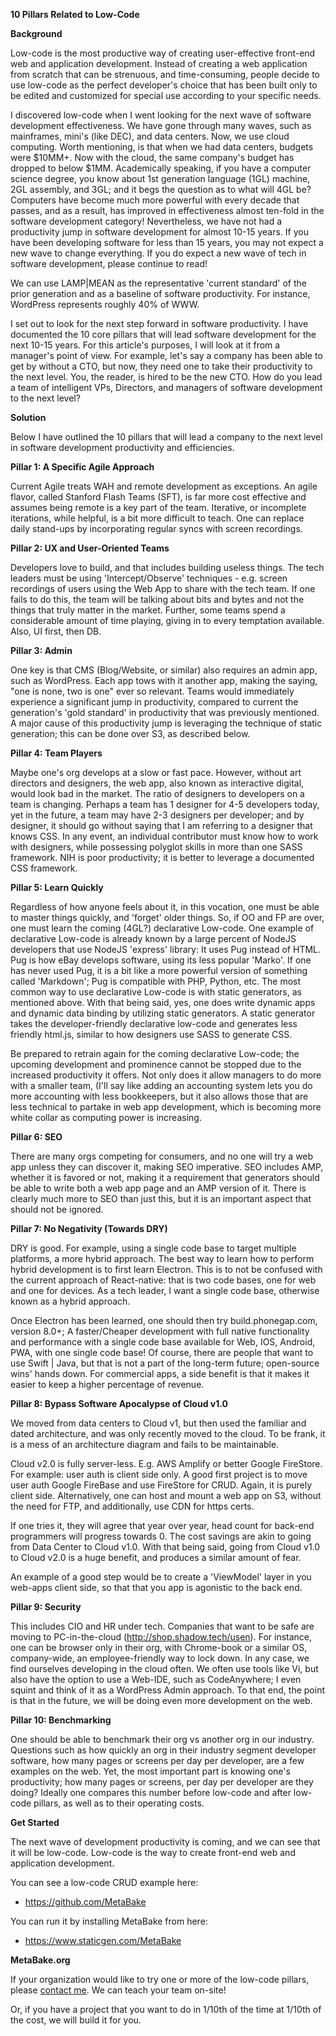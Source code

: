 **10 Pillars Related to Low-Code**

**Background**

Low-code is the most productive way of creating user-effective front-end web and
application development. Instead of creating
a web application from scratch that can be strenuous, and
time-consuming, people decide to use low-code as the perfect developer's
choice that has been built only to be edited and customized for special
use according to your specific needs.

I discovered low-code when I went looking for the next wave of software
development effectiveness. We have gone through many waves, such as
mainframes, mini's (like DEC), and data centers. Now, we use cloud
computing. Worth mentioning, is that when we had data centers, budgets
were $10MM+. Now with the cloud, the same company's budget has dropped
to below $1MM. Academically speaking, if you have a computer science
degree, you know about 1st generation language (1GL) machine, 2GL
assembly, and 3GL; and it begs the question as to what will 4GL be?
Computers have become much more powerful with every decade that passes,
and as a result, has improved in effectiveness almost ten-fold in the
software development category! Nevertheless, we have not had a
productivity jump in software development for almost 10-15 years. If you
have been developing software for less than 15 years, you may not expect
a new wave to change everything. If you do expect a new wave of tech in
software development, please continue to read!

We can use LAMP|MEAN as the representative 'current standard' of the
prior generation and as a baseline of software productivity. For
instance, WordPress represents roughly 40% of WWW.

I set out to look for the next step forward in software productivity. I
have documented the 10 core pillars that will lead software development
for the next 10-15 years. For this article's purposes, I will look at it
from a manager's point of view. For example, let's say a company has
been able to get by without a CTO, but now, they need one to take their
productivity to the next level. You, the reader, is hired to be the new CTO.
How do you lead a team of intelligent VPs, Directors, and managers of
software development to the next level?

**Solution**

Below I have outlined the 10 pillars that will lead a company to the
next level in software development productivity and efficiencies.

**Pillar 1: A Specific Agile Approach**

Current Agile treats WAH and remote development as exceptions. An agile
flavor, called Stanford Flash Teams (SFT), is far more cost effective
and assumes being remote is a key part of the team. Iterative, or
incomplete iterations, while helpful, is a bit more difficult to teach.
One can replace daily stand-ups by incorporating regular syncs with
screen recordings.

**Pillar 2: UX and User-Oriented Teams**

Developers love to build, and that includes building useless things. The
tech leaders must be using 'Intercept/Observe'
techniques - e.g. screen recordings of users using the Web App to share
with the tech team. If one fails to do this, the team will be talking
about bits and bytes and not the things that truly matter in the market.
Further, some teams spend a considerable amount of time playing, giving
in to every temptation available. Also, UI first, then DB.

**Pillar 3: Admin**

One key is that CMS (Blog/Website, or similar) also requires an admin
app, such as WordPress. Each app tows with it another app, making the
saying, "one is none, two is one" ever so relevant. Teams would
immediately experience a significant jump in productivity, compared to
current the generation's 'gold standard' in productivity that was
previously mentioned. A major cause of this productivity jump is
leveraging the technique of static generation; this can be done over S3,
as described below.

**Pillar 4: Team Players**

Maybe one's org develops at a slow or fast pace. However, without art
directors and designers, the web app, also known as interactive digital,
would look bad in the market. The ratio of designers to developers on a
team is changing. Perhaps a team has 1 designer for 4-5 developers
today, yet in the future, a team may have 2-3 designers per developer;
and by designer, it should go without saying that I am referring to a
designer that knows CSS. In any event, an individual contributor must
know how to work with designers, while possessing polyglot skills in
more than one SASS framework. NIH is poor productivity; it is better to
leverage a documented CSS framework. 

**Pillar 5: Learn Quickly**

Regardless of how anyone feels about it, in this vocation, one must be
able to master things quickly, and 'forget' older things. So, if OO and
FP are over, one must learn the coming (4GL?) declarative Low-code. One
example of declarative Low-code is already known by a large percent of
NodeJS developers that use NodeJS 'express' library: It uses Pug instead
of HTML. Pug is how eBay develops software, using its less popular
'Marko'. If one has never used Pug, it is a bit like a more powerful
version of something called 'Markdown'; Pug is compatible with PHP,
Python, etc. The most common way to use declarative Low-code is with
static generators, as mentioned above. With that being said, yes, one
does write dynamic apps and dynamic data binding by utilizing static
generators. A static generator takes the developer-friendly declarative
low-code and generates less friendly html.js, similar to how designers
use SASS to generate CSS.

Be prepared to retrain again for the coming declarative Low-code; the
upcoming development and prominence cannot be stopped due to the
increased productivity it offers. Not only does it allow managers to do
more with a smaller team, (I'll say like adding an accounting system
lets you do more accounting with less bookkeepers, but it also allows
those that are less technical to partake in web app development, which
is becoming more white collar as computing power is increasing.

**Pillar 6: SEO**

There are many orgs competing for consumers, and no one will try a web
app unless they can discover it, making SEO imperative. SEO includes
AMP, whether it is favored or not, making it a requirement that
generators should be able to write both a web app page and an AMP
version of it. There is clearly much more to SEO than just this, but it
is an important aspect that should not be ignored.

**Pillar 7: No Negativity (Towards DRY)**

DRY is good. For example, using a single code base to target multiple
platforms, a more hybrid approach. The best way to learn how to perform
hybrid development is to first learn Electron. This is to not be
confused with the current approach of React-native: that is two code
bases, one for web and one for devices. As a tech leader, I want a
single code base, otherwise known as a hybrid approach.

Once Electron has been learned, one should then try build.phonegap.com,
version 8.0+; A faster/Cheaper development with full native
functionality and performance with a single code base available for Web,
IOS, Android, PWA, with one single code base! Of course, there are
people that want to use Swift | Java, but that is not a part of the
long-term future; open-source wins' hands down. For commercial apps, a
side benefit is that it makes it easier to keep a higher percentage of
revenue.

**Pillar 8: Bypass Software Apocalypse of Cloud v1.0**

We moved from data centers to Cloud v1, but then used the familiar and
dated architecture, and was only recently moved to the cloud. To be
frank, it is a mess of an architecture diagram and fails to be
maintainable.

Cloud v2.0 is fully server-less. E.g. AWS Amplify or better Google
FireStore. For example: user auth is client side only. A good first
project is to move user auth Google FireBase and use FireStore for CRUD.
Again, it is purely client side. Alternatively, one can host and mount a
web app on S3, without the need for FTP, and additionally, use CDN for
https certs.

If one tries it, they will agree that year over year, head count for
back-end programmers will progress towards 0. The cost savings are akin
to going from Data Center to Cloud v1.0. With that being said, going
from Cloud v1.0 to Cloud v2.0 is a huge benefit, and produces a similar
amount of fear.

An example of a good step would be to create a 'ViewModel' layer in you web-apps client side, so that 
that you app is agonistic to the back end.

**Pillar 9: Security**

This includes CIO and HR under tech. Companies that want to be safe are
moving to PC-in-the-cloud (http://shop.shadow.tech/usen). For instance,
one can be browser only in their org, with Chrome-book or a similar OS,
company-wide, an employee-friendly way to lock down. In any case, we
find ourselves developing in the cloud often. We often use tools like
Vi, but also have the option to use a Web-IDE, such as CodeAnywhere; I
even squint and think of it as a WordPress Admin approach. To that end,
the point is that in the future, we will be doing even more development
on the web.

**Pillar 10: Benchmarking**

One should be able to benchmark their org vs another org in our
industry. Questions such as how quickly an org in their industry segment
developer software, how many pages or screens per day per developer, are
a few examples on the web. Yet, the most important part is knowing one's
productivity; how many pages or screens, per day per developer are they
doing? Ideally one compares this number before low-code and after
low-code pillars, as well as to their operating costs.

**Get Started**

The next wave of development productivity is coming, and we can see that
it will be low-code. Low-code is the way to create
front-end web and application development.

You can see a low-code CRUD example here:

-   https://github.com/MetaBake

You can run it by installing MetaBake from
here:

-   https://www.staticgen.com/MetaBake

**MetaBake.org**

If your organization would like to try one or more of the low-code
pillars, please [contact
me](mailto:vic@MetaBake.org?subject=10%20Pillars%20of%20Low%20Code%20Inquiry).
We can teach your team on-site!

Or, if you have a project that you want to do in 1/10th of the time at
1/10th of the cost, we will build it for you. 